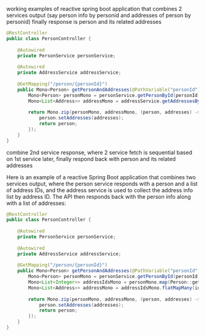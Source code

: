 working examples of reactive spring boot application that combines 2 services output 
(say person info by personid and addresses of person by personid) 
finally response is person and its related addresses

```java
@RestController
public class PersonController {
 
    @Autowired
    private PersonService personService;
 
    @Autowired
    private AddressService addressService;
 
    @GetMapping("/person/{personId}")
    public Mono<Person> getPersonAndAddresses(@PathVariable("personId") Integer personId) {
        Mono<Person> personMono = personService.getPersonById(personId);
        Mono<List<Address>> addressMono = addressService.getAddressesByPersonId(personId);
 
        return Mono.zip(personMono, addressMono, (person, addresses) -> {
            person.setAddresses(addresses);
            return person;
        });
    }
}
```


combine 2nd service response, where 2 service fetch is sequential based on 1st service
later, finally respond back with  person and its related addresses

Here is an example of a reactive Spring Boot application that combines two services output, where the person service responds with a person and a list of address IDs, and the address service is used to collect the address info list by address ID. The API then responds back with the person info along with a list of addresses:

```java
@RestController
public class PersonController {
 
    @Autowired
    private PersonService personService;
 
    @Autowired
    private AddressService addressService;
 
    @GetMapping("/person/{personId}")
    public Mono<Person> getPersonAndAddresses(@PathVariable("personId") Integer personId) {
        Mono<Person> personMono = personService.getPersonById(personId);
        Mono<List<Integer>> addressIdsMono = personMono.map(Person::getAddressIds);
        Mono<List<Address>> addressMono = addressIdsMono.flatMapMany(ids -> addressService.getAddressesByIds(ids));
 
        return Mono.zip(personMono, addressMono, (person, addresses) -> {
            person.setAddresses(addresses);
            return person;
        });
    }
}
```

